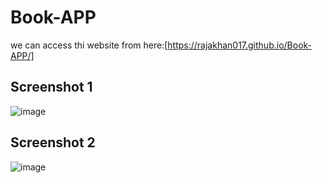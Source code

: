 # Book-APP
we can access thi website from here:[https://rajakhan017.github.io/Book-APP/]
## Screenshot 1
![image](https://github.com/rajakhan017/Book-APP/assets/135150598/5e96f80a-4d05-4aee-9a1b-772a7556e684)
## Screenshot 2
![image](https://github.com/rajakhan017/Book-APP/assets/135150598/cd4b0aa1-de5b-4dbc-8141-8ba82e1dffe7)

